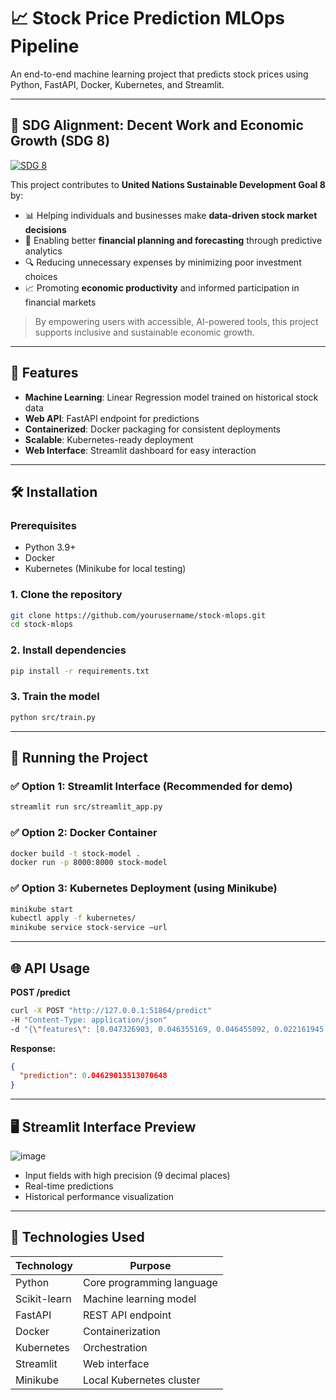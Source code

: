 # 📈 Stock Price Prediction MLOps Pipeline

An end-to-end machine learning project that predicts stock prices using Python, FastAPI, Docker, Kubernetes, and Streamlit.

---
## 🎯 SDG Alignment: Decent Work and Economic Growth (SDG 8)

[![SDG 8](https://img.shields.io/badge/SDG%208-Decent%20Work%20and%20Economic%20Growth-E5243B?style=for-the-badge&logo=unitednations)](https://sdgs.un.org/goals/goal8)

This project contributes to **United Nations Sustainable Development Goal 8** by:

- 📊 Helping individuals and businesses make **data-driven stock market decisions**
- 💸 Enabling better **financial planning and forecasting** through predictive analytics
- 🔍 Reducing unnecessary expenses by minimizing poor investment choices
- 📈 Promoting **economic productivity** and informed participation in financial markets

> By empowering users with accessible, AI-powered tools, this project supports inclusive and sustainable economic growth.
---
## 🚀 Features

- **Machine Learning**: Linear Regression model trained on historical stock data
- **Web API**: FastAPI endpoint for predictions
- **Containerized**: Docker packaging for consistent deployments
- **Scalable**: Kubernetes-ready deployment
- **Web Interface**: Streamlit dashboard for easy interaction


---

## 🛠️ Installation

### Prerequisites

- Python 3.9+
- Docker
- Kubernetes (Minikube for local testing)

### 1. Clone the repository

```bash
git clone https://github.com/yourusername/stock-mlops.git
cd stock-mlops
```
### 2. Install dependencies
```bash
pip install -r requirements.txt
```
### 3. Train the model

```bash
python src/train.py
```

---

## 🏃 Running the Project

### ✅ Option 1: Streamlit Interface (Recommended for demo)

```bash
streamlit run src/streamlit_app.py
```

### ✅ Option 2: Docker Container

```bash
docker build -t stock-model .
docker run -p 8000:8000 stock-model
```

### ✅ Option 3: Kubernetes Deployment (using Minikube)

```bash
minikube start
kubectl apply -f kubernetes/
minikube service stock-service –url
```

---

## 🌐 API Usage

**POST /predict**

```bash
curl -X POST "http://127.0.0.1:51864/predict"
-H "Content-Type: application/json"
-d "{\"features\": [0.047326903, 0.046355169, 0.046455092, 0.022161945, 0.015932633]}" 
```

**Response:**

```json
{
  "prediction": 0.04629013513070648
}
```

---

## 🖥️ Streamlit Interface Preview

![image](https://github.com/user-attachments/assets/652ce245-7f05-49ab-9c20-3dbc6d38c721)


- Input fields with high precision (9 decimal places)
- Real-time predictions
- Historical performance visualization

---

## 🤖 Technologies Used

| Technology    | Purpose                        |
|---------------|--------------------------------|
| Python        | Core programming language      |
| Scikit-learn  | Machine learning model         |
| FastAPI       | REST API endpoint              |
| Docker        | Containerization               |
| Kubernetes    | Orchestration                  |
| Streamlit     | Web interface                  |
| Minikube      | Local Kubernetes cluster       |

